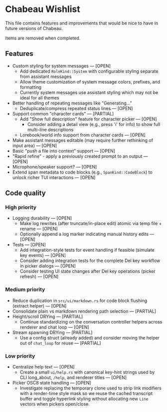 # Chabeau Wishlist

This file contains features and improvements that would be nice to have in future versions of Chabeau.

Items are removed when completed.

## Features

- Custom styling for system messages — [OPEN]
  - Add dedicated `RoleKind::System` with configurable styling separate from assistant messages
  - Allow theme customization of system message colors, prefixes, and formatting
  - Currently system messages use assistant styling which may not be ideal for all themes
- Better handling of repeating messages like "Generating..."
  - Deduplicate/compress repeated status lines — [OPEN]
- Support common "character cards" — [PARTIAL]
  - Add "Show full description" feature for character picker — [OPEN]
    - Consider adding a detail view (e.g., press 'i' for info) to show full multi-line descriptions
  - Lorebook/world info support from character cards — [OPEN]
- Make assistant messages editable (may require further rethinking of input area) — [OPEN]
- Basic "push a file into context" support — [OPEN]
- "Rapid refine" - apply a previously created prompt to an output — [OPEN]
- Microphone/speaker support? — [OPEN]
- Extend span metadata to code blocks (e.g., `SpanKind::CodeBlock`) to unlock richer TUI interactions — [OPEN]

## Code quality

### High priority

- Logging durability — [OPEN]
  - Make log rewrites (after truncate/in-place edit) atomic via temp file + rename — [OPEN]
  - Optionally append a log marker indicating manual history edits — [OPEN]
- Tests — [OPEN]
  - Add integration-style tests for event handling if feasible (simulate key events) — [OPEN]
  - Consider adding integration tests for the complete Del key workflow in picker dialogs — [OPEN]
  - Consider testing UI state changes after Del key operations (picker refresh) — [OPEN]

### Medium priority

- Reduce duplication in `src/ui/markdown.rs` for code block flushing (extract helper) — [OPEN]
- Consolidate plain vs markdown rendering path selection — [PARTIAL]
- Height/scroll DRYing — [PARTIAL]
  - Continue standardizing on the conversation controller helpers across renderer and chat loop — [OPEN]
- Stream spawning DRYing — [PARTIAL]
  - Use a config struct (already added) and consider moving the helper out of `chat_loop` for reuse — [PARTIAL]

### Low priority

- Centralize help text — [OPEN]
  - Create a small `ui/help.rs` with canonical key-hint strings used by CLI long_about, `/help`, and renderer titles — [OPEN]
- Picker OSC8 state handling — [OPEN]
  - Investigate replacing the temporary clone used to strip link modifiers with a render-time style mask so we reuse the cached transcript buffer and toggle hyperlink styling without allocating new `Line` vectors when pickers open/close.